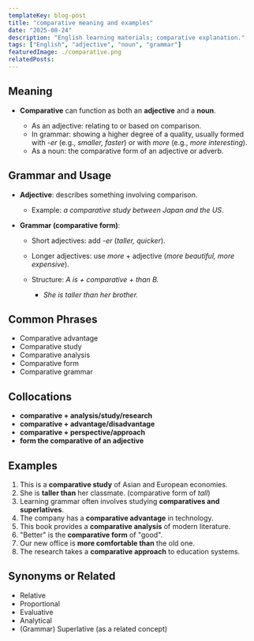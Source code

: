 ```yaml
---
templateKey: blog-post
title: "comparative meaning and examples"
date: "2025-08-24"
description: "English learning materials; comparative explanation."
tags: ["English", "adjective", "noun", "grammar"]
featuredImage: ./comparative.png
relatedPosts:
---
```


## Meaning

- **Comparative** can function as both an **adjective** and a **noun**.

  - As an adjective: relating to or based on comparison.
  - In grammar: showing a higher degree of a quality, usually formed with _-er_ (e.g., _smaller, faster_) or with _more_ (e.g., _more interesting_).
  - As a noun: the comparative form of an adjective or adverb.

## Grammar and Usage

- **Adjective**: describes something involving comparison.

  - Example: _a comparative study between Japan and the US_.

- **Grammar (comparative form)**:

  - Short adjectives: add _-er_ (_taller, quicker_).
  - Longer adjectives: use _more_ + adjective (_more beautiful, more expensive_).
  - Structure: _A is + comparative + than B._

    - _She is taller than her brother._

## Common Phrases

- Comparative advantage
- Comparative study
- Comparative analysis
- Comparative form
- Comparative grammar

## Collocations

- **comparative + analysis/study/research**
- **comparative + advantage/disadvantage**
- **comparative + perspective/approach**
- **form the comparative of an adjective**

## Examples

1. This is a **comparative study** of Asian and European economies.
2. She is **taller than** her classmate. (comparative form of _tall_)
3. Learning grammar often involves studying **comparatives and superlatives**.
4. The company has a **comparative advantage** in technology.
5. This book provides a **comparative analysis** of modern literature.
6. "Better" is the **comparative form** of "good".
7. Our new office is **more comfortable than** the old one.
8. The research takes a **comparative approach** to education systems.

## Synonyms or Related

- Relative
- Proportional
- Evaluative
- Analytical
- (Grammar) Superlative (as a related concept)
